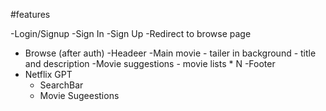 #features

-Login/Signup
-Sign In
-Sign Up
-Redirect to browse page

- Browse (after auth)
  -Headeer
  -Main movie - tailer in background - title and description
  -Movie suggestions - movie lists \* N
  -Footer
- Netflix GPT
  - SearchBar
  - Movie Sugeestions
